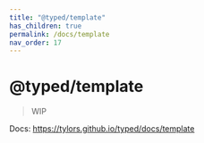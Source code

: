 ```yaml
---
title: "@typed/template"
has_children: true
permalink: /docs/template
nav_order: 17
---
```


# @typed/template

> WIP

Docs: https://tylors.github.io/typed/docs/template

